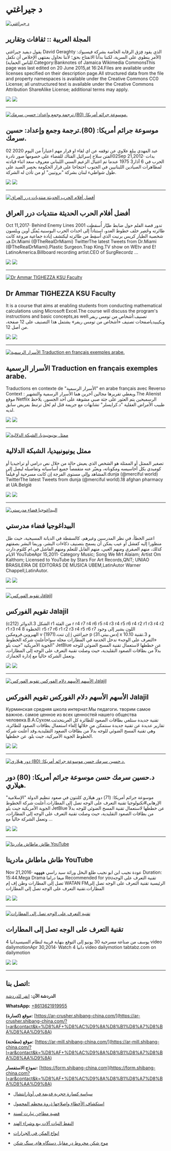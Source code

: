# د جيراغتي

<a href="https://swt.shibang-china.com/?l=ar&img&k=%D8%AF+%D8%AC%D9%8A%D8%B1%D8%A7%D8%BA%D8%AA%D9%8A" target="_blank">![د جيراغتي](http://static.shibang-china.com/all-800x300/1253.jpg)</a>

## المجلة العربية :: ثقافات وتقارير
يقول ديفيد جيراغتي David Geraghty الذي يقود فِرَق الرقابة الخاصة بشركة فيسبوك: (الأمر ينطوي على السرية، لكننا بدأنا الانفتاح بحق؛ لأننا نحاول بمنتهى الإخلاص أن نكفل للناس الحماية).Category:Banknotes of Jamaica Wikimedia CommonsThis page was last edited on 20 June 2015,at 16:24.Files are available under licenses specified on their description page.All structured data from the file and property namespaces is available under the Creative Commons CC0 License; all unstructured text is available under the Creative Commons Attribution ShareAlike License; additional terms may apply.


<a href="https://whatsapp.shibangsoft.com/WhatsApp.php" target="_blank" title="WhatsApp">![](http://static.shibang-china.com/icon/whatsapp.png)</a> <a href="https://swt.shibang-china.com/?l=ar&icon&k=%D8%AF+%D8%AC%D9%8A%D8%B1%D8%A7%D8%BA%D8%AA%D9%8A" target="_blank">![](http://static.shibang-china.com/icon/chat-ar.png)</a>

---

<a href="https://swt.shibang-china.com/?l=ar&img&k=%D8%AF+%D8%AC%D9%8A%D8%B1%D8%A7%D8%BA%D8%AA%D9%8A" target="_blank">![موسوعة جرائم أمريكا: (80).ترجمة وجمع وإعداد: حسين سرمك.](http://static.shibang-china.com/all-800x300/334.jpg)</a>

## موسوعة جرائم أمريكا: (80).ترجمة وجمع وإعداد: حسين سرمك.
عبد المهدي يبلغ علاوي عن توقفه عن اي لقاء او قرار مهم اعتباراً من اليوم 2020 02 02الفتن سلاح إسرائيل الفتاك للقضاء على خصومها صور نادرةSep 21,2012· بدات الحرب في 6 آذار3 1975 عندما تم اغتيال الزعيم السني اللبناني معروف سعد اثناء قيادته لمظاهرات الصيادين اللبنانيين في الجنوب احتجاجا على قرار الحكومة بحصر الصيد على طول شواطيء لبنان بشركة "بروتيين" او من تأذن له الشركة.


<a href="https://whatsapp.shibangsoft.com/WhatsApp.php" target="_blank" title="WhatsApp">![](http://static.shibang-china.com/icon/whatsapp.png)</a> <a href="https://swt.shibang-china.com/?l=ar&icon&k=%D8%AF+%D8%AC%D9%8A%D8%B1%D8%A7%D8%BA%D8%AA%D9%8A" target="_blank">![](http://static.shibang-china.com/icon/chat-ar.png)</a>

---

<a href="https://swt.shibang-china.com/?l=ar&img&k=%D8%AF+%D8%AC%D9%8A%D8%B1%D8%A7%D8%BA%D8%AA%D9%8A" target="_blank">![أفضل أفلام الحرب الحديثة منتديات درر العراق](http://static.shibang-china.com/all-800x300/1251.jpg)</a>

## أفضل أفلام الحرب الحديثة منتديات درر العراق
Oct 11,2017· Behind Enemy Lines 2001 تدور قصة الفلم حول ضابط طيّار أُسقطِت طائرته وحُصِر خلف خطوط العدو، استناداً إلى احداث الحرب البوسنية.يُمثّل أوين ويلسون شخصية الطيار كريس برنيت الذي اُسقِط من طائرته ليكتشف إبادة جماعية مروعة كانت قد.Dr.Miami (@TheRealDrMiami) TwitterThe latest Tweets from Dr.Miami (@TheRealDrMiami).Plastic Surgeon.Trap King.TV show on WEtv and E! LatinoAmerica.Billboard recording artist.CEO of SurgRecordz …


<a href="https://whatsapp.shibangsoft.com/WhatsApp.php" target="_blank" title="WhatsApp">![](http://static.shibang-china.com/icon/whatsapp.png)</a> <a href="https://swt.shibang-china.com/?l=ar&icon&k=%D8%AF+%D8%AC%D9%8A%D8%B1%D8%A7%D8%BA%D8%AA%D9%8A" target="_blank">![](http://static.shibang-china.com/icon/chat-ar.png)</a>

---

<a href="https://swt.shibang-china.com/?l=ar&img&k=%D8%AF+%D8%AC%D9%8A%D8%B1%D8%A7%D8%BA%D8%AA%D9%8A" target="_blank">![Dr Ammar TIGHEZZA KSU Faculty](http://static.shibang-china.com/all-800x300/1294.jpg)</a>

## Dr Ammar TIGHEZZA KSU Faculty
It is a course that aims at enabling students from conducting mathematical calculations using Microsoft Excel.The course will discuss the program's instructions and basic concepts,as well.تصنيف:أشخاص من تومس ريفر ويكيبيدياصفحات تصنيف «أشخاص من تومس ريفر» يشتمل هذا التصنيف على 12 صفحة، من أصل 12.


<a href="https://whatsapp.shibangsoft.com/WhatsApp.php" target="_blank" title="WhatsApp">![](http://static.shibang-china.com/icon/whatsapp.png)</a> <a href="https://swt.shibang-china.com/?l=ar&icon&k=%D8%AF+%D8%AC%D9%8A%D8%B1%D8%A7%D8%BA%D8%AA%D9%8A" target="_blank">![](http://static.shibang-china.com/icon/chat-ar.png)</a>

---

<a href="https://swt.shibang-china.com/?l=ar&img&k=%D8%AF+%D8%AC%D9%8A%D8%B1%D8%A7%D8%BA%D8%AA%D9%8A" target="_blank">![الأسرار الرسمية Traduction en français exemples arabe.](http://static.shibang-china.com/all-800x300/1032.jpg)</a>

## الأسرار الرسمية Traduction en français exemples arabe.
Traductions en contexte de "الأسرار الرسمية" en arabe français avec Reverso Context : ويغطي تقريرها مجالين آخرين هما الأسرار الرسمية والتشهير.The Alienist موقع Netflix الرسميحين يتم العثور على جثة صبي مشوهة على أحد الجسور، يلاحظ طبيب الأمراض العقلية "د.كرايسلر" تشابهات مع جريمة قتل لم تُحل ترتبط بمريض سابق لديه.


<a href="https://whatsapp.shibangsoft.com/WhatsApp.php" target="_blank" title="WhatsApp">![](http://static.shibang-china.com/icon/whatsapp.png)</a> <a href="https://swt.shibang-china.com/?l=ar&icon&k=%D8%AF+%D8%AC%D9%8A%D8%B1%D8%A7%D8%BA%D8%AA%D9%8A" target="_blank">![](http://static.shibang-china.com/icon/chat-ar.png)</a>

---

<a href="https://swt.shibang-china.com/?l=ar&img&k=%D8%AF+%D8%AC%D9%8A%D8%B1%D8%A7%D8%BA%D8%AA%D9%8A" target="_blank">![ممثل يونيونبيديا، الشبكة الدلالية](http://static.shibang-china.com/all-800x300/1103.jpg)</a>

## ممثل يونيونبيديا، الشبكة الدلالية
تصغير الممثل أو الممثلة هو الشخص الذي يعيش حالة من خلال نص درامي أو تراجيديا أو كوميدي بكل أحاسيسه ومكوناته، ويعبّر عنه متقمصاً جميع أساسياته وتفاصيله ليصل إلى المشاهد وإلى مستوى الفرجة إن كانت مسرحية أو فيلماً.dunja (@merciful world) TwitterThe latest Tweets from dunja (@merciful world).18 afghan pharmacy at UA.België


<a href="https://whatsapp.shibangsoft.com/WhatsApp.php" target="_blank" title="WhatsApp">![](http://static.shibang-china.com/icon/whatsapp.png)</a> <a href="https://swt.shibang-china.com/?l=ar&icon&k=%D8%AF+%D8%AC%D9%8A%D8%B1%D8%A7%D8%BA%D8%AA%D9%8A" target="_blank">![](http://static.shibang-china.com/icon/chat-ar.png)</a>

---

<a href="https://swt.shibang-china.com/?l=ar&img&k=%D8%AF+%D8%AC%D9%8A%D8%B1%D8%A7%D8%BA%D8%AA%D9%8A" target="_blank">![البيداغوجيا فضاء مدرستي](http://static.shibang-china.com/all-800x300/632.jpg)</a>

## البيداغوجيا فضاء مدرستي
اعتبر الخطأ، في نظر المدرسين وغيرهم، كالسقطة في الديانة المسيحية، حيث ظل منظورا إليه كفشل أو عيب يمكن أن يسمح بتصنيف ذكاءات البشر، وربما البشر بصفتهم كذلك، منهم العبقري ومنهم الغبي، منهم القابل للتعلم ومنهم الفاشل في.‫ام كلثوم.دارت الايام‬‎ YouTubeApr 15,2011· Category Music; Song We Mrt Alaiam; Artist Om Kalthom; Licensed to YouTube by Stars For Art Records,QNT; UNIAO BRASILEIRA DE EDITORAS DE MUSICA UBEM,LatinAutor Warner Chappell,LatinAutor.


<a href="https://whatsapp.shibangsoft.com/WhatsApp.php" target="_blank" title="WhatsApp">![](http://static.shibang-china.com/icon/whatsapp.png)</a> <a href="https://swt.shibang-china.com/?l=ar&icon&k=%D8%AF+%D8%AC%D9%8A%D8%B1%D8%A7%D8%BA%D8%AA%D9%8A" target="_blank">![](http://static.shibang-china.com/icon/chat-ar.png)</a>

---

<a href="https://swt.shibang-china.com/?l=ar&img&k=%D8%AF+%D8%AC%D9%8A%D8%B1%D8%A7%D8%BA%D8%AA%D9%8A" target="_blank">![تقويم الفوركس Jalajil](http://static.shibang-china.com/all-800x300/167.jpg)</a>

## تقويم الفوركس Jalajil
(c212) الشكل 3.الدوائر r1 من الفئة r r4 r7 r4 r6 r5 r4 r3 r4 r5 r6 r4 r2 r1 r3 r4 r2 r1 r3 r4 الخطوة 8: r5 r7 r6 r1 r2 r3 r4 r5 r6 r7 اللون يشير إلى وجود الهيروين.فرومكين v (1971).إن تنت j جيراغتي p (إدس.بيتي.31 x 10.10 و 3.تقنية «التعرف على الوجه» تدخل الخدمة في المطارات مجلة سواحأعلنت شركة الخطوط الجوية الأمريكية "جيت بلو" JetBlue عن خططها لاستعمال تقنية المسح الضوئي للوجه بدلاً من بطاقات الصعود التقليدية، حيث وصلت تقنية التعرف على الوجه إلى المطارات، وتعمل الشركة حالياً مع إدارة الجمارك.


<a href="https://whatsapp.shibangsoft.com/WhatsApp.php" target="_blank" title="WhatsApp">![](http://static.shibang-china.com/icon/whatsapp.png)</a> <a href="https://swt.shibang-china.com/?l=ar&icon&k=%D8%AF+%D8%AC%D9%8A%D8%B1%D8%A7%D8%BA%D8%AA%D9%8A" target="_blank">![](http://static.shibang-china.com/icon/chat-ar.png)</a>

---

<a href="https://swt.shibang-china.com/?l=ar&img&k=%D8%AF+%D8%AC%D9%8A%D8%B1%D8%A7%D8%BA%D8%AA%D9%8A" target="_blank">![الأسهم الأسهم دلام الفوركس تقويم الفوركس Jalajil](http://static.shibang-china.com/all-800x300/1321.jpg)</a>

## الأسهم الأسهم دلام الفوركس تقويم الفوركس Jalajil
Курминская средняя школа интернат.Мы педагоги، творим самое важное، самое ценное из всех ценностей нашего общества человека.В.А.Сухом.تقنية جديدة ستلغي بطاقات الصعود للطائرة كل العربتحدثت تقارير عديدة عن تقنية جديدة سنتمكن من خلالها إلغاء استعمال بطاقات الصعود للطائرة، وهي تقنية المسح الضوئي للوجه بدلاً من بطاقات الصعود التقليدية.وقد أعلنت شركة الخطوط الجوية الأميركية، جيت بلو، عن خططها.


<a href="https://whatsapp.shibangsoft.com/WhatsApp.php" target="_blank" title="WhatsApp">![](http://static.shibang-china.com/icon/whatsapp.png)</a> <a href="https://swt.shibang-china.com/?l=ar&icon&k=%D8%AF+%D8%AC%D9%8A%D8%B1%D8%A7%D8%BA%D8%AA%D9%8A" target="_blank">![](http://static.shibang-china.com/icon/chat-ar.png)</a>

---

<a href="https://swt.shibang-china.com/?l=ar&img&k=%D8%AF+%D8%AC%D9%8A%D8%B1%D8%A7%D8%BA%D8%AA%D9%8A" target="_blank">![د.حسين سرمك حسن موسوعة جرائم أمريكا: (80) دور هيلاري.](http://static.shibang-china.com/all-800x300/1049.jpg)</a>

## د.حسين سرمك حسن موسوعة جرائم أمريكا: (80) دور هيلاري.
موسوعة جرائم أمريكا: (71) دور هيلاري كلنتون في صعود تنظيم الدولة "الإسلامية" الإرهابي#تكنولوجيا تقنية التعرف على الوجه تصل إلى المطارات.أعلنت شركة الخطوط الجوية الأمريكية جيت بلو JetBlue عن خططها لاستعمال تقنية المسح الضوئي للوجه بدلاً من بطاقات الصعود التقليدية، حيث وصلت تقنية التعرف على الوجه إلى المطارات، وتعمل الشركة حالياً مع …


<a href="https://whatsapp.shibangsoft.com/WhatsApp.php" target="_blank" title="WhatsApp">![](http://static.shibang-china.com/icon/whatsapp.png)</a> <a href="https://swt.shibang-china.com/?l=ar&icon&k=%D8%AF+%D8%AC%D9%8A%D8%B1%D8%A7%D8%BA%D8%AA%D9%8A" target="_blank">![](http://static.shibang-china.com/icon/chat-ar.png)</a>

---

<a href="https://swt.shibang-china.com/?l=ar&img&k=%D8%AF+%D8%AC%D9%8A%D8%B1%D8%A7%D8%BA%D8%AA%D9%8A" target="_blank">![‫طاش ماطاش مادريتا‬‎ YouTube](http://static.shibang-china.com/all-800x300/140.jpg)</a>

## ‫طاش ماطاش مادريتا‬‎ YouTube
Nov 21,2016· عودة نجيب ابن ابو نجيب طلع البخل وراثة سيد راسي ههههه Duration: 15:44.Mega Drama ميغا دراما Recommended for youتقنية التعرف على الوجه تصل إلى المطارات وطن إف إم WATAN FMالرئيسية تقنية التعرف على الوجه تصل إلى المطارات.تقنية التعرف على الوجه تصل إلى المطارات


<a href="https://whatsapp.shibangsoft.com/WhatsApp.php" target="_blank" title="WhatsApp">![](http://static.shibang-china.com/icon/whatsapp.png)</a> <a href="https://swt.shibang-china.com/?l=ar&icon&k=%D8%AF+%D8%AC%D9%8A%D8%B1%D8%A7%D8%BA%D8%AA%D9%8A" target="_blank">![](http://static.shibang-china.com/icon/chat-ar.png)</a>

---

<a href="https://swt.shibang-china.com/?l=ar&img&k=%D8%AF+%D8%AC%D9%8A%D8%B1%D8%A7%D8%BA%D8%AA%D9%8A" target="_blank">![تقنية التعرف على الوجه تصل إلى المطارات](http://static.shibang-china.com/all-800x300/779.jpg)</a>

## تقنية التعرف على الوجه تصل إلى المطارات
يوسف من صناعة مسرحية 30 يونيو إلى التوقع بنهاية قريبة لنظام السيسيدانيا 4 video dailymotionApr 30,2014· Watch دانيا 4 video dailymotion tabtabz.com on dailymotion


<a href="https://whatsapp.shibangsoft.com/WhatsApp.php" target="_blank" title="WhatsApp">![](http://static.shibang-china.com/icon/whatsapp.png)</a> <a href="https://swt.shibang-china.com/?l=ar&icon&k=%D8%AF+%D8%AC%D9%8A%D8%B1%D8%A7%D8%BA%D8%AA%D9%8A" target="_blank">![](http://static.shibang-china.com/icon/chat-ar.png)</a>

---
## اتصل بنا:

**الدردشة الآن:** [انقر للدردشة](https://swt.shibang-china.com?l=ar&contact&k=%D8%AF+%D8%AC%D9%8A%D8%B1%D8%A7%D8%BA%D8%AA%D9%8A)

**WhatsApp:**  [+8613621919955](https://whatsapp.shibangsoft.com/WhatsApp.php)

**موقع (كسارة):** [https://ar-crusher.shibang-china.com/](https://ar-crusher.shibang-china.com/?l=ar&contact&k=%D8%AF+%D8%AC%D9%8A%D8%B1%D8%A7%D8%BA%D8%AA%D9%8A)

**موقع (مطحنة):** [https://ar-mill.shibang-china.com/](https://ar-mill.shibang-china.com/?l=ar&contact&k=%D8%AF+%D8%AC%D9%8A%D8%B1%D8%A7%D8%BA%D8%AA%D9%8A)

**نموذج الاستفسار:** [https://form.shibang-china.com](https://form.shibang-china.com?l=ar&contact&k=%D8%AF+%D8%AC%D9%8A%D8%B1%D8%A7%D8%BA%D8%AA%D9%8A)

* [سياسة كسارة حجرية قديمة في أوتارانتشال](../10/%D8%B3%D9%8A%D8%A7%D8%B3%D8%A9%20%D9%83%D8%B3%D8%A7%D8%B1%D8%A9%20%D8%AD%D8%AC%D8%B1%D9%8A%D8%A9%20%D9%82%D8%AF%D9%8A%D9%85%D8%A9%20%D9%81%D9%8A%20%D8%A3%D9%88%D8%AA%D8%A7%D8%B1%D8%A7%D9%86%D8%AA%D8%B4%D8%A7%D9%84.md)

* [استكشاف الأخطاء وإصلاحها ذروة محطم المحمول](../10/%D8%A7%D8%B3%D8%AA%D9%83%D8%B4%D8%A7%D9%81%20%D8%A7%D9%84%D8%A3%D8%AE%D8%B7%D8%A7%D8%A1%20%D9%88%D8%A5%D8%B5%D9%84%D8%A7%D8%AD%D9%87%D8%A7%20%D8%B0%D8%B1%D9%88%D8%A9%20%D9%85%D8%AD%D8%B7%D9%85%20%D8%A7%D9%84%D9%85%D8%AD%D9%85%D9%88%D9%84.md)

* [قضية مطاحن تيارت لسنة](../10/%D9%82%D8%B6%D9%8A%D8%A9%20%D9%85%D8%B7%D8%A7%D8%AD%D9%86%20%D8%AA%D9%8A%D8%A7%D8%B1%D8%AA%20%D9%84%D8%B3%D9%86%D8%A9.md)

* [النفط النبات آلات بيع وشراء الهند](../10/%D8%A7%D9%84%D9%86%D9%81%D8%B7%20%D8%A7%D9%84%D9%86%D8%A8%D8%A7%D8%AA%20%D8%A2%D9%84%D8%A7%D8%AA%20%D8%A8%D9%8A%D8%B9%20%D9%88%D8%B4%D8%B1%D8%A7%D8%A1%20%D8%A7%D9%84%D9%87%D9%86%D8%AF.md)

* [انواع المكن في الجرارات](../9/%D8%A7%D9%86%D9%88%D8%A7%D8%B9%20%D8%A7%D9%84%D9%85%D9%83%D9%86%20%D9%81%D9%8A%20%D8%A7%D9%84%D8%AC%D8%B1%D8%A7%D8%B1%D8%A7%D8%AA.md)

* [موج شکن مخروط در مقابل دستگاه های سنگ شکن](../7/%D9%85%D9%88%D8%AC%20%D8%B4%DA%A9%D9%86%20%D9%85%D8%AE%D8%B1%D9%88%D8%B7%20%D8%AF%D8%B1%20%D9%85%D9%82%D8%A7%D8%A8%D9%84%20%D8%AF%D8%B3%D8%AA%DA%AF%D8%A7%D9%87%20%D9%87%D8%A7%DB%8C%20%D8%B3%D9%86%DA%AF%20%D8%B4%DA%A9%D9%86.md)